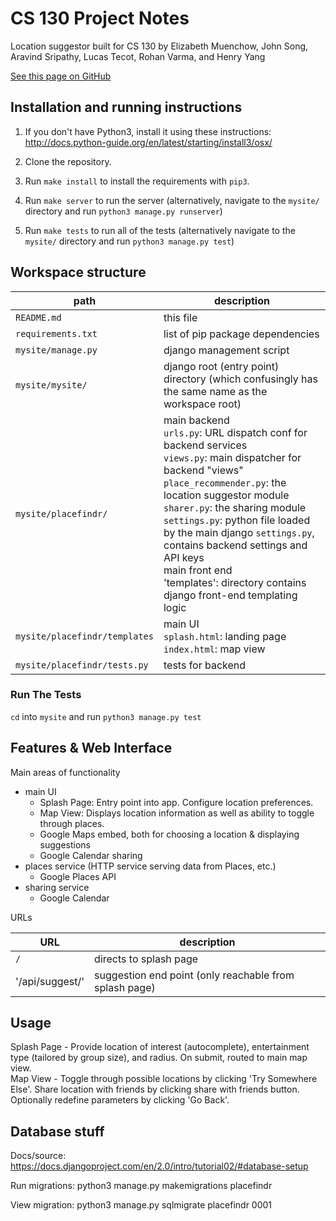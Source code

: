 # CS 130 Project Notes

Location suggestor built for CS 130 by Elizabeth Muenchow, John Song, Aravind Sripathy, Lucas Tecot, Rohan Varma, and Henry Yang

[See this page on GitHub](https://github.com/rohan-varma/activity-suggestor-cs130/blob/master/README.md)


## Installation and running instructions

1) If you don't have Python3, install it using these instructions: http://docs.python-guide.org/en/latest/starting/install3/osx/

2) Clone the repository. 

3) Run `make install` to install the requirements with `pip3`. 

4) Run `make server` to run the server (alternatively, navigate to the `mysite/` directory and run `python3 manage.py runserver`)

5) Run `make tests` to run all of the tests (alternatively navigate to the `mysite/` directory and run `python3 manage.py test`)


## Workspace structure

| path | description |
| ---- | ----------- |
| `README.md` | this file |
| `requirements.txt` | list of pip package dependencies |
| `mysite/manage.py` | django management script |
| `mysite/mysite/` | django root (entry point) directory (which confusingly has the same name as the workspace root) |
| `mysite/placefindr/` | main backend <br/>`urls.py`: URL dispatch conf for backend services <br/>`views.py`: main dispatcher for backend "views" <br/>`place_recommender.py`: the location suggestor module <br/>`sharer.py`: the sharing module <br/>`settings.py`: python file loaded by the main django `settings.py`, contains backend settings and API keys <br> main front end <br> 'templates': directory contains django front-end templating logic |
| `mysite/placefindr/templates` | main UI <br/>`splash.html`: landing page <br/> `index.html`: map view|
| `mysite/placefindr/tests.py` | tests for backend |


### Run The Tests

`cd` into `mysite` and run `python3 manage.py test`

## Features & Web Interface

Main areas of functionality

* main UI
    * Splash Page: Entry point into app. Configure location preferences. 
    * Map View: Displays location information as well as ability to toggle through places. 
    * Google Maps embed, both for choosing a location & displaying suggestions
    * Google Calendar sharing
* places service (HTTP service serving data from Places, etc.)
    * Google Places API
* sharing service
    * Google Calendar

URLs

| URL | description |
| ---- | ----------- |
| `/` | directs to splash page |
| '/api/suggest/' | suggestion end point (only reachable from splash page) |

## Usage

Splash Page - Provide location of interest (autocomplete), entertainment type (tailored by group size), and radius. On submit, routed to main map view. <br>
Map View - Toggle through possible locations by clicking 'Try Somewhere Else'. Share location with friends by clicking share with friends button. Optionally redefine parameters by clicking 'Go Back'.



## Database stuff

Docs/source: https://docs.djangoproject.com/en/2.0/intro/tutorial02/#database-setup

Run migrations: python3 manage.py makemigrations placefindr

View migration: python3 manage.py sqlmigrate placefindr 0001
